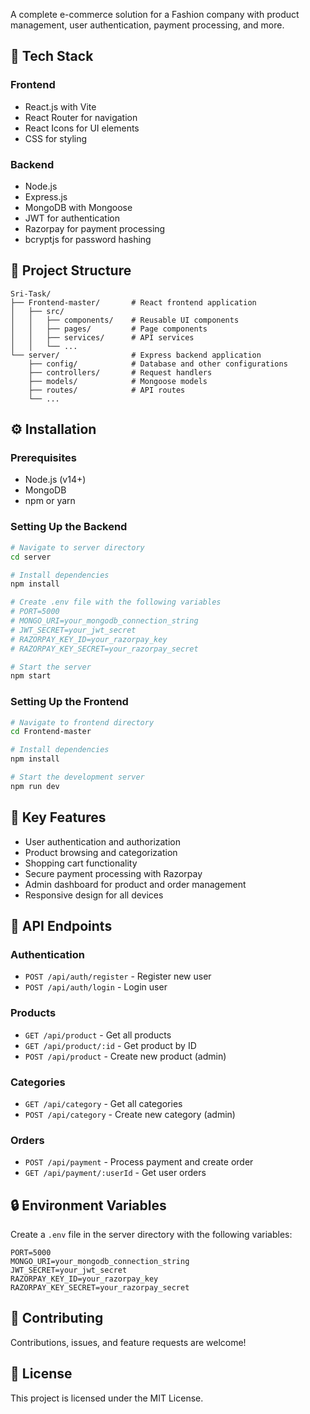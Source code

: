 A complete e-commerce solution for a Fashion company with product management, user authentication, payment processing, and more.

## 🚀 Tech Stack

### Frontend
- React.js with Vite
- React Router for navigation
- React Icons for UI elements
- CSS for styling

### Backend
- Node.js
- Express.js
- MongoDB with Mongoose
- JWT for authentication
- Razorpay for payment processing
- bcryptjs for password hashing

## 📁 Project Structure

```
Sri-Task/
├── Frontend-master/       # React frontend application
│   ├── src/
│   │   ├── components/    # Reusable UI components
│   │   ├── pages/         # Page components
│   │   ├── services/      # API services
│   │   └── ...
└── server/                # Express backend application
    ├── config/            # Database and other configurations
    ├── controllers/       # Request handlers
    ├── models/            # Mongoose models
    ├── routes/            # API routes
    └── ...
```

## ⚙️ Installation

### Prerequisites
- Node.js (v14+)
- MongoDB
- npm or yarn

### Setting Up the Backend
```bash
# Navigate to server directory
cd server

# Install dependencies
npm install

# Create .env file with the following variables
# PORT=5000
# MONGO_URI=your_mongodb_connection_string
# JWT_SECRET=your_jwt_secret
# RAZORPAY_KEY_ID=your_razorpay_key
# RAZORPAY_KEY_SECRET=your_razorpay_secret

# Start the server
npm start
```

### Setting Up the Frontend
```bash
# Navigate to frontend directory
cd Frontend-master

# Install dependencies
npm install

# Start the development server
npm run dev
```

## 🔑 Key Features

- User authentication and authorization
- Product browsing and categorization
- Shopping cart functionality
- Secure payment processing with Razorpay
- Admin dashboard for product and order management
- Responsive design for all devices

## 📝 API Endpoints

### Authentication
- `POST /api/auth/register` - Register new user
- `POST /api/auth/login` - Login user

### Products
- `GET /api/product` - Get all products
- `GET /api/product/:id` - Get product by ID
- `POST /api/product` - Create new product (admin)

### Categories
- `GET /api/category` - Get all categories
- `POST /api/category` - Create new category (admin)

### Orders
- `POST /api/payment` - Process payment and create order
- `GET /api/payment/:userId` - Get user orders

## 🔒 Environment Variables

Create a `.env` file in the server directory with the following variables:

```
PORT=5000
MONGO_URI=your_mongodb_connection_string
JWT_SECRET=your_jwt_secret
RAZORPAY_KEY_ID=your_razorpay_key
RAZORPAY_KEY_SECRET=your_razorpay_secret
```

## 🤝 Contributing

Contributions, issues, and feature requests are welcome!

## 📄 License

This project is licensed under the MIT License.